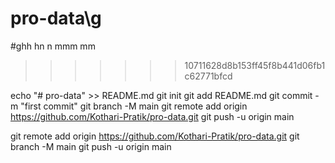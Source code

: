 # pro-data\g
#ghh
hn n mmm mm	
>>>>>>> 10711628d8b153ff45f8b441d06fb1c62771bfcd

echo "# pro-data" >> README.md
git init
git add README.md
git commit -m "first commit"
git branch -M main
git remote add origin https://github.com/Kothari-Pratik/pro-data.git
git push -u origin main



git remote add origin https://github.com/Kothari-Pratik/pro-data.git
git branch -M main
git push -u origin main